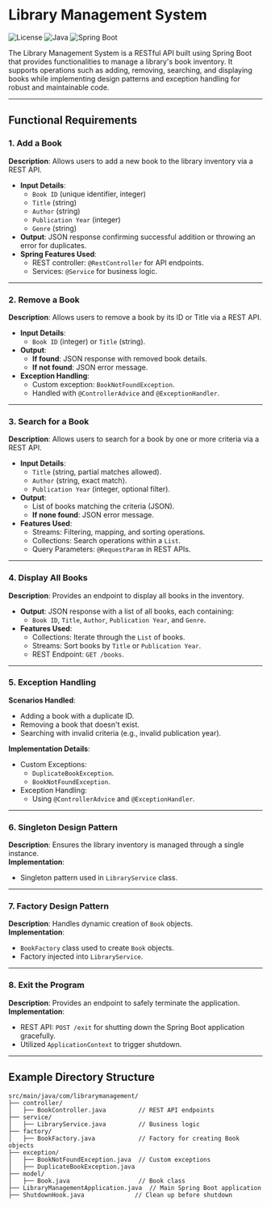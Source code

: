 # Library Management System

![License](https://img.shields.io/badge/license-MIT-blue.svg)
![Java](https://img.shields.io/badge/language-Java-green.svg)
![Spring Boot](https://img.shields.io/badge/framework-Spring%20Boot-brightgreen.svg)

The Library Management System is a RESTful API built using Spring Boot that provides functionalities to manage a library's book inventory. It supports operations such as adding, removing, searching, and displaying books while implementing design patterns and exception handling for robust and maintainable code.

---

## Functional Requirements

### 1. Add a Book
**Description**: Allows users to add a new book to the library inventory via a REST API.  
- **Input Details**:  
  - `Book ID` (unique identifier, integer)  
  - `Title` (string)  
  - `Author` (string)  
  - `Publication Year` (integer)  
  - `Genre` (string)  
- **Output**: JSON response confirming successful addition or throwing an error for duplicates.  
- **Spring Features Used**:  
  - REST controller: `@RestController` for API endpoints.  
  - Services: `@Service` for business logic.  

---

### 2. Remove a Book
**Description**: Allows users to remove a book by its ID or Title via a REST API.  
- **Input Details**:  
  - `Book ID` (integer) or `Title` (string).  
- **Output**:  
  - **If found**: JSON response with removed book details.  
  - **If not found**: JSON error message.  
- **Exception Handling**:  
  - Custom exception: `BookNotFoundException`.  
  - Handled with `@ControllerAdvice` and `@ExceptionHandler`.  

---

### 3. Search for a Book
**Description**: Allows users to search for a book by one or more criteria via a REST API.  
- **Input Details**:  
  - `Title` (string, partial matches allowed).  
  - `Author` (string, exact match).  
  - `Publication Year` (integer, optional filter).  
- **Output**:  
  - List of books matching the criteria (JSON).  
  - **If none found**: JSON error message.  
- **Features Used**:  
  - Streams: Filtering, mapping, and sorting operations.  
  - Collections: Search operations within a `List`.  
  - Query Parameters: `@RequestParam` in REST APIs.  

---

### 4. Display All Books
**Description**: Provides an endpoint to display all books in the inventory.  
- **Output**: JSON response with a list of all books, each containing:  
  - `Book ID`, `Title`, `Author`, `Publication Year`, and `Genre`.  
- **Features Used**:  
  - Collections: Iterate through the `List` of books.  
  - Streams: Sort books by `Title` or `Publication Year`.  
  - REST Endpoint: `GET /books`.  

---

### 5. Exception Handling
**Scenarios Handled**:  
- Adding a book with a duplicate ID.  
- Removing a book that doesn't exist.  
- Searching with invalid criteria (e.g., invalid publication year).  

**Implementation Details**:  
- Custom Exceptions:  
  - `DuplicateBookException`.  
  - `BookNotFoundException`.  
- Exception Handling:  
  - Using `@ControllerAdvice` and `@ExceptionHandler`.  

---

### 6. Singleton Design Pattern
**Description**: Ensures the library inventory is managed through a single instance.  
**Implementation**:  
- Singleton pattern used in `LibraryService` class.  

---

### 7. Factory Design Pattern
**Description**: Handles dynamic creation of `Book` objects.  
**Implementation**:  
- `BookFactory` class used to create `Book` objects.  
- Factory injected into `LibraryService`.  

---

### 8. Exit the Program
**Description**: Provides an endpoint to safely terminate the application.  
**Implementation**:  
- REST API: `POST /exit` for shutting down the Spring Boot application gracefully.  
- Utilized `ApplicationContext` to trigger shutdown.  

---

## Example Directory Structure

```plaintext
src/main/java/com/librarymanagement/
├── controller/
│   ├── BookController.java         // REST API endpoints
├── service/
│   ├── LibraryService.java         // Business logic
├── factory/
│   ├── BookFactory.java            // Factory for creating Book objects
├── exception/
│   ├── BookNotFoundException.java  // Custom exceptions
│   ├── DuplicateBookException.java
├── model/
│   ├── Book.java                   // Book class
├── LibraryManagementApplication.java  // Main Spring Boot application
├── ShutdownHook.java              // Clean up before shutdown

